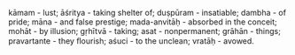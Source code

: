 kāmam - lust; āśritya - taking shelter of; duṣpūram - insatiable; dambha - of pride; māna - and false prestige; mada-anvitāḥ - absorbed in the conceit; mohāt - by illusion; gṛhītvā - taking; asat - nonpermanent; grāhān - things; pravartante - they ﬂourish; aśuci - to the unclean; vratāḥ - avowed.